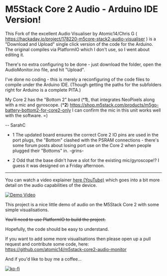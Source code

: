 # M5Stack Core 2 Audio - Arduino IDE Version!
This Fork of the excellent Audio Visualiser by Atomic14/Chris G ( https://hackaday.io/project/178220-m5core-stack2-audio-visualiser ) is a "Download and Upload" single click version of the code for the Arduino. The original compiles via PlatformIO which I don't use, so I went about editing it.

There's no extra configuring to be done - just download the folder, open the AudioMonitor.ino file, and hit "Upload".

I've done no coding - this is merely a reconfiguring of the code files to compile under the Arduino IDE. (Though getting the paths for the subfolders right for Arduino is a complete PITA.)

My Core 2 has the "Bottom 2" board (***1**), that integrates NeoPixels along with a mic and gyroscope. (***2**)
https://shop.m5stack.com/products/m5go-battery-bottom2-for-core2-only
I can confirm the mic in this unit works well with the software. =)

  -- SarahC

* 1 The updated board ensures the correct Core 2 IO pins are used in the port plugs, the "Bottom" clashed with the PSRAM connections - there's some forum posts about losing port use on the Core 2 when people plugged their "Bottoms" in. -grins-

* 2 Odd that the base didn't have a slot for the existing mic/gyroscope!? I guess it was designed on a Friday afternoon.
----------------------

You can watch a video explainer [here (YouTube)](https://www.youtube.com/watch?v=CwIWpBqa-nM) which goes into a bit more detail on the audio capabilities of the device.

[![Demo Video](https://img.youtube.com/vi/CwIWpBqa-nM/0.jpg)](https://www.youtube.com/watch?v=CwIWpBqa-nM)

This project is a nice little demo of audio on the M5Stack Core 2 with some simple visualisations.

~~You'll need to use PlatformIO to build the project.~~

Hopefully, the code should be easy to understand.

If you want to add some more visualisations then please open up a pull request and contribute some code, here: https://github.com/atomic14/m5stack-core2-audio-monitor

And if you'd like to buy me a coffee...

[![ko-fi](https://ko-fi.com/img/githubbutton_sm.svg)](https://ko-fi.com/Z8Z734F5Y)
